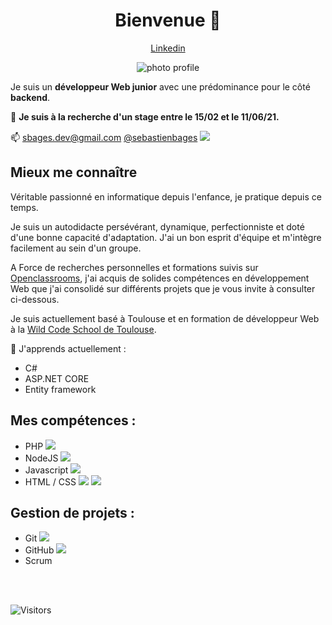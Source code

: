 <h1 align="center">Bienvenue 👋</h1>

<p align="center">
  <a href="https://www.linkedin.com/in/sebastienbages">Linkedin</a>
</p>

<p align="center">
  <img align="center" alt="photo profile" src="https://github.com/viclafouch/viclafouch/blob/master/img/profile.jpg" />
</p>

Je suis un __développeur Web junior__ avec une prédominance pour le côté __backend__. 

💼 __Je suis à la recherche d'un stage entre le 15/02 et le 11/06/21.__

📫 [sbages.dev@gmail.com](sbages.dev@gmail.com)
[@sebastienbages](www.linkedin.com/in/sebastienbages) <img src="https://img.icons8.com/fluent/48/000000/linkedin.png"/>

## Mieux me connaître

Véritable passionné en informatique depuis l'enfance, je pratique depuis ce temps.

Je suis un autodidacte persévérant, dynamique, perfectionniste et doté d'une bonne capacité d'adaptation. J'ai un bon esprit d'équipe et m'intègre facilement au sein d'un groupe.

A Force de recherches personnelles et formations suivis sur [Openclassrooms](https://openclassrooms.com/fr/), j'ai acquis de solides compétences en développement Web que j'ai consolidé sur différents projets que je vous invite à consulter ci-dessous.

Je suis actuellement basé à Toulouse et en formation de développeur Web à la [Wild Code School de Toulouse](https://www.wildcodeschool.com/fr-FR/campus/toulouse).

🌱 J'apprends actuellement :
- C#
- ASP.NET CORE
- Entity framework

## Mes compétences :

- PHP <img src="https://img.icons8.com/offices/30/000000/php-logo.png"/>
- NodeJS <img src="https://img.icons8.com/color/48/000000/nodejs.png"/>
- Javascript <img src="https://img.icons8.com/color/48/000000/javascript.png"/>
- HTML / CSS <img src="https://img.icons8.com/color/48/000000/html-5.png"/> <img src="https://img.icons8.com/color/48/000000/css3.png"/>

## Gestion de projets :

- Git <img src="https://img.icons8.com/color/48/000000/git.png"/>
- GitHub <img src="https://img.icons8.com/material-outlined/24/000000/github.png"/>
- Scrum 

<br/>
<br/>

![Visitors](https://visitor-badge.laobi.icu/badge?page_id=sebastienbages.sebastienbages)



<!--
**sebastienbages/sebastienbages** is a ✨ _special_ ✨ repository because its `README.md` (this file) appears on your GitHub profile.

Here are some ideas to get you started:

- 🔭 I’m currently working on ...
- 🌱 I’m currently learning ...
- 👯 I’m looking to collaborate on ...
- 🤔 I’m looking for help with ...
- 💬 Ask me about ...
- 📫 How to reach me: ...
- 😄 Pronouns: ...
- ⚡ Fun fact: ...
-->